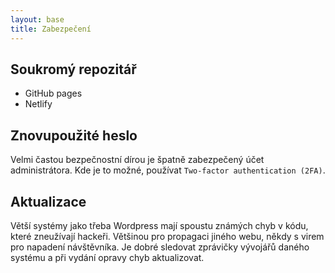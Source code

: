 ```yaml
---
layout: base
title: Zabezpečení
---
```


## Soukromý repozitář

- GitHub pages
- Netlify

<!-- kam umístit soubor v PDF nebo jiný zdroj obsahu -->

## Znovupoužité heslo

Velmi častou bezpečnostní dírou je špatně zabezpečený účet administrátora. Kde je to možné, používat `Two-factor authentication (2FA)`.

## Aktualizace

Větší systémy jako třeba Wordpress mají spoustu známých chyb v kódu, které zneužívají hackeři. Většinou pro propagaci jiného webu, někdy s virem pro napadení návštěvníka. Je dobré sledovat zprávičky vývojářů daného systému a při vydání opravy chyb aktualizovat.
